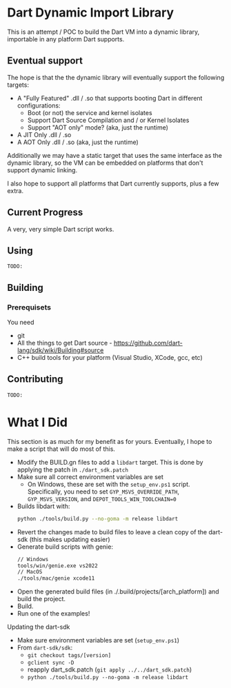 # Dart Dynamic Import Library

This is an attempt / POC to build the Dart VM into a dynamic library, importable in any platform Dart supports.

## Eventual support

The hope is that the the dynamic library will eventually support the following targets:
* A "Fully Featured" .dll / .so that supports booting Dart in different configurations:
  * Boot (or not) the service and kernel isolates
  * Support Dart Source Compilation and / or Kernel Isolates
  * Support "AOT only" mode? (aka, just the runtime)
* A JIT Only .dll / .so
* A AOT Only .dll / .so (aka, just the runtime)

Additionally we may have a static target that uses the same interface as the dynamic library, so the VM can be embedded on platforms that don't support dynamic linking.

I also hope to support all platforms that Dart currently supports, plus a few extra.

## Current Progress

A very, very simple Dart script works.

## Using

`TODO:`

## Building

### Prerequisets
You need
* git
* All the things to get Dart source - https://github.com/dart-lang/sdk/wiki/Building#source
* C++ build tools for your platform (Visual Studio, XCode, gcc, etc)

## Contributing

`TODO:`

# What I Did

This section is as much for my benefit as for yours. Eventually, I hope to make a script that will do most of this.

* Modify the BUILD.gn files to add a `libdart` target. This is done by applying the patch in `./dart_sdk.patch`
* Make sure all correct environment variables are set
  * On Windows, these are set with the `setup_env.ps1` script. Specifically, you need to set `GYP_MSVS_OVERRIDE_PATH`, `GYP_MSVS_VERSION`, and `DEPOT_TOOLS_WIN_TOOLCHAIN=0`
* Builds libdart with:
  ```bash
  python ./tools/build.py --no-goma -m release libdart
  ```
* Revert the changes made to build files to leave a clean copy of the dart-sdk (this makes updating easier)
* Generate build scripts with genie:
  ```bash
  // Windows
  tools/win/genie.exe vs2022
  // MacOS
  ./tools/mac/genie xcode11
  ```
* Open the generated build files (in ./.build/projects/[arch_platform]) and build the project.
* Build.
* Run one of the examples!

Updating the dart-sdk
* Make sure environment variables are set (`setup_env.ps1`)
* From `dart-sdk/sdk`:
  * `git checkout tags/[version]`
  * `gclient sync -D`
  * reapply dart_sdk.patch (`git apply ../../dart_sdk.patch`)
  * `python ./tools/build.py --no-goma -m release libdart`
